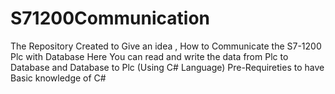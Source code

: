 # S71200Communication
The Repository Created to Give an idea , How to Communicate the S7-1200 Plc with Database Here You can read and write the data from Plc to Database and Database to Plc (Using C# Language)
Pre-Requireties to have Basic knowledge of C# 
